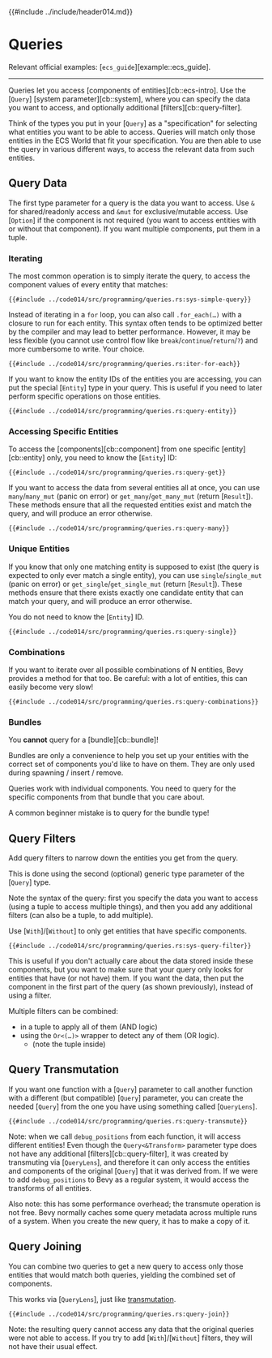 {{#include ../include/header014.md}}

# Queries

Relevant official examples:
[`ecs_guide`][example::ecs_guide].

---

Queries let you access [components of entities][cb::ecs-intro]. Use the
[`Query`] [system parameter][cb::system], where you can specify the data
you want to access, and optionally additional [filters][cb::query-filter].

Think of the types you put in your [`Query`] as a "specification" for
selecting what entities you want to be able to access. Queries will match
only those entities in the ECS World that fit your specification. You are
then able to use the query in various different ways, to access the relevant
data from such entities.

## Query Data

The first type parameter for a query is the data you want to access. Use `&` for
shared/readonly access and `&mut` for exclusive/mutable access. Use [`Option`] if
the component is not required (you want to access entities with or without that
component). If you want multiple components, put them in a tuple.

### Iterating

The most common operation is to simply iterate the query, to access the
component values of every entity that matches:

```rust,no_run,noplayground
{{#include ../code014/src/programming/queries.rs:sys-simple-query}}
```

Instead of iterating in a `for` loop, you can also call `.for_each(…)` with a
closure to run for each entity. This syntax often tends to be optimized better
by the compiler and may lead to better performance. However, it may be less
flexible (you cannot use control flow like `break`/`continue`/`return`/`?`)
and more cumbersome to write. Your choice.

```rust,no_run,noplayground
{{#include ../code014/src/programming/queries.rs:iter-for-each}}
```

If you want to know the entity IDs of the entities you are accessing, you can
put the special [`Entity`] type in your query. This is useful if you need
to later perform specific operations on those entities.

```rust,no_run,noplayground
{{#include ../code014/src/programming/queries.rs:query-entity}}
```

### Accessing Specific Entities

To access the [components][cb::component] from one specific [entity][cb::entity]
only, you need to know the [`Entity`] ID:

```rust,no_run,noplayground
{{#include ../code014/src/programming/queries.rs:query-get}}
```

If you want to access the data from several entities all at once, you can use
`many`/`many_mut` (panic on error) or `get_many`/`get_many_mut` (return
[`Result`]). These methods ensure that all the requested entities exist and
match the query, and will produce an error otherwise.

```rust,no_run,noplayground
{{#include ../code014/src/programming/queries.rs:query-many}}
```

### Unique Entities

If you know that only one matching entity is supposed to exist (the query is
expected to only ever match a single entity), you can use `single`/`single_mut`
(panic on error) or `get_single`/`get_single_mut` (return [`Result`]). These
methods ensure that there exists exactly one candidate entity that can match
your query, and will produce an error otherwise.

You do not need to know the [`Entity`] ID.

```rust,no_run,noplayground
{{#include ../code014/src/programming/queries.rs:query-single}}
```

### Combinations

If you want to iterate over all possible combinations of N entities, Bevy
provides a method for that too. Be careful: with a lot of entities, this
can easily become very slow!

```rust,no_run,noplayground
{{#include ../code014/src/programming/queries.rs:query-combinations}}
```

### Bundles

You **cannot** query for a [bundle][cb::bundle]!

Bundles are only a convenience to help you set up your entities with the
correct set of components you'd like to have on them. They are only used
during spawning / insert / remove.

Queries work with individual components. You need to query for the specific
components from that bundle that you care about.

A common beginner mistake is to query for the bundle type!

## Query Filters

Add query filters to narrow down the entities you get from the query.

This is done using the second (optional) generic type parameter of the
[`Query`] type.

Note the syntax of the query: first you specify the data you want to access
(using a tuple to access multiple things), and then you add any additional
filters (can also be a tuple, to add multiple).

Use [`With`]/[`Without`] to only get entities that have specific components.

```rust,no_run,noplayground
{{#include ../code014/src/programming/queries.rs:sys-query-filter}}
```

This is useful if you don't actually care about the data stored inside these
components, but you want to make sure that your query only looks for entities
that have (or not have) them. If you want the data, then put the component in
the first part of the query (as shown previously), instead of using a filter.

Multiple filters can be combined:
 - in a tuple to apply all of them (AND logic)
 - using the `Or<(…)>` wrapper to detect any of them (OR logic).
   - (note the tuple inside)

## Query Transmutation

If you want one function with a [`Query`] parameter to call another function
with a different (but compatible) [`Query`] parameter, you can create the
needed [`Query`] from the one you have using something called [`QueryLens`].

```rust,no_run,noplayground
{{#include ../code014/src/programming/queries.rs:query-transmute}}
```

Note: when we call `debug_positions` from each function, it will access
different entities! Even though the `Query<&Transform>` parameter type does not
have any additional [filters][cb::query-filter], it was created by transmuting
via [`QueryLens`], and therefore it can only access the entities and components
of the original [`Query`] that it was derived from. If we were to add
`debug_positions` to Bevy as a regular system, it would access the transforms of
all entities.

Also note: this has some performance overhead; the transmute operation is not
free. Bevy normally caches some query metadata across multiple runs of a
system. When you create the new query, it has to make a copy of it.

## Query Joining

You can combine two queries to get a new query to access only those entities
that would match both queries, yielding the combined set of components.

This works via [`QueryLens`], just like [transmutation](#query-transmutation).

```rust,no_run,noplayground
{{#include ../code014/src/programming/queries.rs:query-join}}
```

Note: the resulting query cannot access any data that the original queries
were not able to access. If you try to add [`With`]/[`Without`] filters,
they will not have their usual effect.
